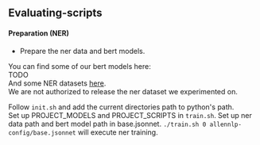 ## Evaluating-scripts
#### Preparation (NER)
- Prepare the ner data and bert models.

You can find some of our bert models here:  
TODO  
And some NER datasets [here](https://github.com/pfliu-nlp/Named-Entity-Recognition-NER-Papers/tree/master/ner_dataset).  
We are not authorized to release the ner dataset we experimented on.  

Follow ``init.sh`` and add the current directories path to python's path.  
Set up PROJECT_MODELS and PROJECT_SCRIPTS in ``train.sh``.
Set up ner data path and bert model path in base.jsonnet.
``./train.sh 0 allennlp-config/base.jsonnet`` will execute ner training.

